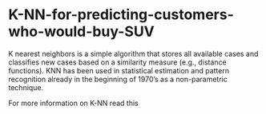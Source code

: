 # K-NN-for-predicting-customers-who-would-buy-SUV

K nearest neighbors is a simple algorithm that stores all available cases and classifies new cases based on a similarity measure (e.g., distance functions). KNN has been used in statistical estimation and pattern recognition already in the beginning of 1970’s as a non-parametric technique. 

For more information on K-NN read this 
